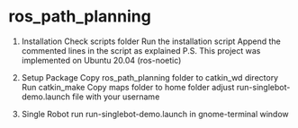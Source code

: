 # ros_path_planning

1. Installation
Check scripts folder
Run the installation script
Append the commented lines in the script as explained
P.S. This project was implemented on Ubuntu 20.04 (ros-noetic)

2. Setup Package 
Copy ros_path_planning folder to catkin_wd directory
Run catkin_make
Copy maps folder to home folder
adjust run-singlebot-demo.launch file with your username

3. Single Robot
run run-singlebot-demo.launch in gnome-terminal window
